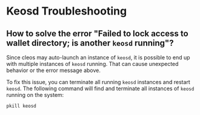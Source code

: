 # Keosd Troubleshooting

## **How to solve the error "Failed to lock access to wallet directory; is another `keosd` running"?**

Since cleos may auto-launch an instance of `keosd`, it is possible to end up with multiple instances of `keosd` running. That can cause unexpected behavior or the error message above.

To fix this issue, you can terminate all running `keosd` instances and restart `keosd`. The following command will find and terminate all instances of `keosd` running on the system:

```
pkill keosd
```